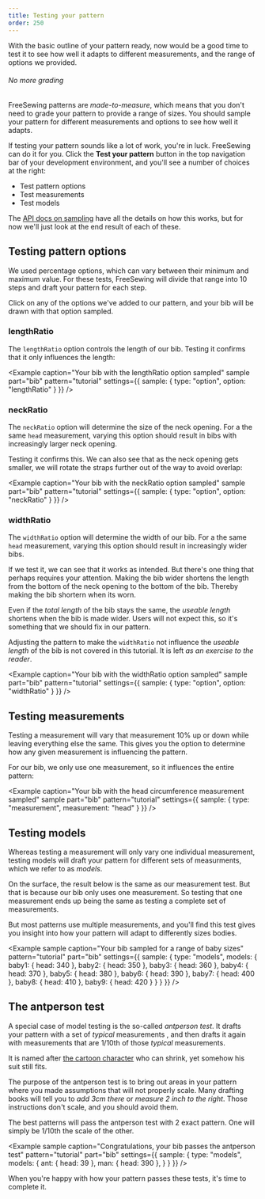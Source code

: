 ```yaml
---
title: Testing your pattern
order: 250
---
```


With the basic outline of your pattern ready, now would be a good time 
to test it to see how well it adapts to different measurements, 
and the range of options we provided.

<Tip>

###### No more grading

FreeSewing patterns are *made-to-measure*, which means that you don't need to
grade your pattern to provide a range of sizes. You should sample your pattern
for different measurements and options to see how well it adapts.

</Tip>

If testing your pattern sounds like a lot of work, you're in luck. FreeSewing can do it
for you. Click the **Test your pattern** button in the top navigation bar of your 
development environment, and you'll see a number of choices at the right:

 - Test pattern options
 - Test measurements
 - Test models

The [API docs on sampling](/reference/api/pattern/#sample) have all the details on how this works, but
for now we'll just look at the end result of each of these.

## Testing pattern options

We used percentage options, which can vary between their minimum and maximum value.
For these tests, FreeSewing will divide that range into 10 steps and draft your pattern for each step.

Click on any of the options we've added to our pattern, and your bib will be drawn with that option sampled.

### lengthRatio

The `lengthRatio` option controls the length of our bib. Testing it confirms that it only influences the length:

<Example 
  caption="Your bib with the lengthRatio option sampled" 
  sample 
  part="bib" 
  pattern="tutorial" 
  settings={{ 
    sample: { 
      type: "option", 
      option: "lengthRatio" 
    } 
  }} 
/>

### neckRatio

The `neckRatio` option will determine the size of the neck opening.
For a the same `head` measurement, varying this option should result in bibs with increasingly larger
neck opening. 

Testing it confirms this. We can also see that as the neck opening gets smaller, we will rotate the straps
further out of the way to avoid overlap:

<Example 
  caption="Your bib with the neckRatio option sampled" 
  sample 
  part="bib" 
  pattern="tutorial" 
  settings={{ 
    sample: { 
      type: "option", 
      option: "neckRatio" 
    } 
  }} 
/>

### widthRatio

The `widthRatio` option will determine the width of our bib.
For a the same `head` measurement, varying this option should result in increasingly wider bibs.

If we test it, we can see that it works as intended. But there's one thing that perhaps requires your attention.
Making the bib wider shortens the length from the bottom of the neck opening to the bottom of the bib. 
Thereby making the bib shortern when its worn.

Even if the *total length* of the bib stays the same, the *useable length* shortens when the bib is made wider.
Users will not expect this, so it's something that we should fix in our pattern. 

<Note>

Adjusting the pattern to make the `widthRatio` not influence the *useable length* of the bib is not
covered in this tutorial. It is left *as an exercise to the reader*.

</Note>

<Example 
  caption="Your bib with the widthRatio option sampled" 
  sample 
  part="bib" 
  pattern="tutorial" 
  settings={{ 
    sample: { 
      type: "option", 
      option: "widthRatio" 
    } 
  }} 
/>

## Testing measurements

Testing a measurement will vary that measurement 10% up or down while leaving everything else the same.
This gives you the option to determine how any given measurement is influencing the pattern.

For our bib, we only use one measurement, so it influences the entire pattern:

<Example 
  caption="Your bib with the head circumference measurement sampled" 
  sample 
  part="bib" 
  pattern="tutorial" 
  settings={{ 
    sample: { 
      type: "measurement", 
      measurement: "head" 
    } 
  }} 
/>

## Testing models

Whereas testing a measurement will only vary one individual measurement, testing models will
draft your pattern for different sets of measurments, which we refer to as *models*.

On the surface, the result below is the same as our measurement test. But that is because our bib
only uses one measurement. So testing that one measurement ends up being the same as testing a complete
set of measurements.

But most patterns use multiple measurements, and you'll find this test gives you insight into how your
pattern will adapt to differently sizes bodies.

<Example 
  sample 
  caption="Your bib sampled for a range of baby sizes" 
  pattern="tutorial" 
  part="bib" 
  settings={{ 
    sample: { 
      type: "models", 
      models: {
        baby1: { head: 340 },
        baby2: { head: 350 },
        baby3: { head: 360 },
        baby4: { head: 370 },
        baby5: { head: 380 },
        baby6: { head: 390 },
        baby7: { head: 400 },
        baby8: { head: 410 },
        baby9: { head: 420 }
      }
    } 
  }} 
/>

## The antperson test

A special case of model testing is the so-called *antperson test*.
It drafts your pattern with a set of *typical* measurements , and then drafts it again
with measurements that are 1/10th of those *typical* measurements.

It is named after [the cartoon character](https://en.wikipedia.org/wiki/Ant-Man_(film)) who can shrink, 
yet somehow his suit still fits.

The purpose of the antperson test is to bring out areas in your pattern where you made assumptions
that will not properly scale.
Many drafting books will tell you to *add 3cm there* or *measure 2 inch to the right*. Those instructions
don't scale, and you should avoid them. 

The best patterns will pass the antperson test with 2 exact pattern. One will simply be 1/10th the scale of the other.

<Example 
  sample 
  caption="Congratulations, your bib passes the antperson test" 
  pattern="tutorial" 
  part="bib" 
  settings={{ 
    sample: { 
      type: "models", 
      models: {
        ant: { head: 39 },
        man: { head: 390 },
      }
    } 
  }} 
/>

When you're happy with how your pattern passes these tests, it's time to complete it.
